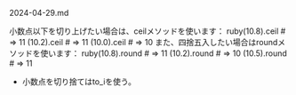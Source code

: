 2024-04-29.md

小数点以下を切り上げたい場合は、ceilメソッドを使います：
ruby(10.8).ceil  # => 11
(10.2).ceil  # => 11
(10.0).ceil  # => 10
また、四捨五入したい場合はroundメソッドを使います：
ruby(10.8).round  # => 11
(10.2).round  # => 10
(10.5).round  # => 11

- 小数点を切り捨てはto_iを使う。